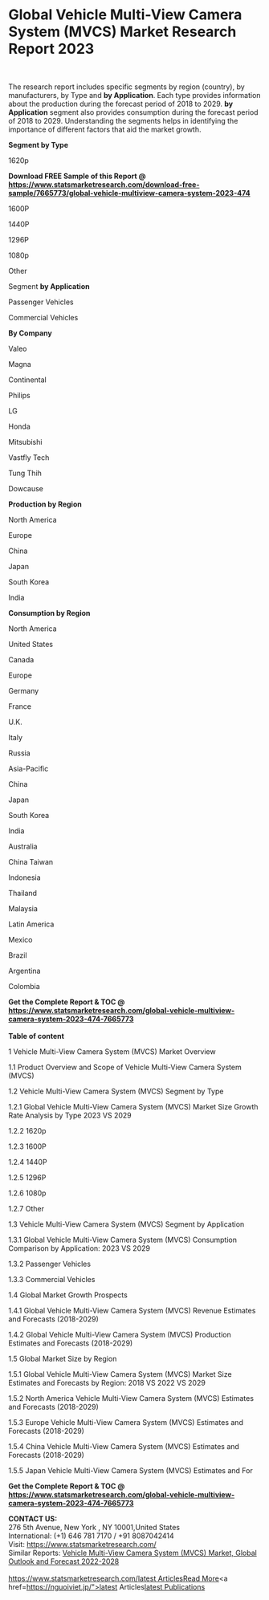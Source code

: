 <h1>Global Vehicle Multi-View Camera System (MVCS) Market Research Report 2023</h1><br/><p>The research report includes specific segments by region (country), by manufacturers, by Type and <strong>by Application</strong>. Each type provides information about the production during the forecast period of 2018 to 2029. <strong>by Application</strong> segment also provides consumption during the forecast period of 2018 to 2029. Understanding the segments helps in identifying the importance of different factors that aid the market growth.</p><p><strong>Segment by Type</strong></p><p>1620p</p><p><strong>Download FREE Sample of this Report @ <a href="https://www.statsmarketresearch.com/download-free-sample/7665773/global-vehicle-multiview-camera-system-2023-474">https://www.statsmarketresearch.com/download-free-sample/7665773/global-vehicle-multiview-camera-system-2023-474</a></strong></p><p>1600P</p><p>1440P</p><p>1296P</p><p>1080p</p><p>Other</p><p>Segment <strong>by Application</strong></p><p>Passenger Vehicles</p><p>Commercial Vehicles</p><p><strong>By Company</strong></p><p>Valeo</p><p>Magna</p><p>Continental</p><p>Philips</p><p>LG</p><p>Honda</p><p>Mitsubishi</p><p>Vastfly Tech</p><p>Tung Thih</p><p>Dowcause</p><p><strong>Production by Region</strong></p><p>North America</p><p>Europe</p><p>China</p><p>Japan</p><p>South Korea</p><p>India</p><p><strong>Consumption by Region</strong></p><p>North America</p><p>United States</p><p>Canada</p><p>Europe</p><p>Germany</p><p>France</p><p>U.K.</p><p>Italy</p><p>Russia</p><p>Asia-Pacific</p><p>China</p><p>Japan</p><p>South Korea</p><p>India</p><p>Australia</p><p>China Taiwan</p><p>Indonesia</p><p>Thailand</p><p>Malaysia</p><p>Latin America</p><p>Mexico</p><p>Brazil</p><p>Argentina</p><p>Colombia</p><div><b>Get the Complete Report & TOC @ <a href="https://www.statsmarketresearch.com/global-vehicle-multiview-camera-system-2023-474-7665773">https://www.statsmarketresearch.com/global-vehicle-multiview-camera-system-2023-474-7665773</a></b></div><br><b>Table of content</b><p>1 Vehicle Multi-View Camera System (MVCS) Market Overview<br />
 
  1.1 Product Overview and Scope of Vehicle Multi-View Camera System (MVCS)<br />
 
  1.2 Vehicle Multi-View Camera System (MVCS) Segment by Type<br />
 
  1.2.1 Global Vehicle Multi-View Camera System (MVCS) Market Size Growth Rate Analysis by Type 2023 VS 2029<br />
 
  1.2.2 1620p<br />
 
  1.2.3 1600P<br />
 
  1.2.4 1440P<br />
 
  1.2.5 1296P<br />
 
  1.2.6 1080p<br />
 
  1.2.7 Other<br />
 
  1.3 Vehicle Multi-View Camera System (MVCS) Segment by Application<br />
 
  1.3.1 Global Vehicle Multi-View Camera System (MVCS) Consumption Comparison by Application: 2023 VS 2029<br />
 
  1.3.2 Passenger Vehicles<br />
 
  1.3.3 Commercial Vehicles<br />
 
  1.4 Global Market Growth Prospects<br />
 
  1.4.1 Global Vehicle Multi-View Camera System (MVCS) Revenue Estimates and Forecasts (2018-2029)<br />
 
  1.4.2 Global Vehicle Multi-View Camera System (MVCS) Production Estimates and Forecasts (2018-2029)<br />
 
  1.5 Global Market Size by Region<br />
 
  1.5.1 Global Vehicle Multi-View Camera System (MVCS) Market Size Estimates and Forecasts by Region: 2018 VS 2022 VS 2029<br />
 
  1.5.2 North America Vehicle Multi-View Camera System (MVCS) Estimates and Forecasts (2018-2029)<br />
 
  1.5.3 Europe Vehicle Multi-View Camera System (MVCS) Estimates and Forecasts (2018-2029)<br />
 
  1.5.4 China Vehicle Multi-View Camera System (MVCS) Estimates and Forecasts (2018-2029)<br />
 
  1.5.5 Japan Vehicle Multi-View Camera System (MVCS) Estimates and For<br><div><b>Get the Complete Report & TOC @ <a href="https://www.statsmarketresearch.com/global-vehicle-multiview-camera-system-2023-474-7665773">https://www.statsmarketresearch.com/global-vehicle-multiview-camera-system-2023-474-7665773</a></b></div></p> <b>CONTACT US:</b><br>276 5th Avenue, New York , NY 10001,United States<br>International: (+1) 646 781 7170 / +91 8087042414<br>Visit: <a href="https://www.statsmarketresearch.com/">https://www.statsmarketresearch.com/</a><br>Similar Reports: <a href="https://www.statsmarketresearch.com/global-vehicle-multiview-camera-system-2023-474-7665773">Vehicle Multi-View Camera System (MVCS) Market, Global Outlook and Forecast 2022-2028</a><br/><br/><a href="https://gyeongbokgung.com">https://www.statsmarketresearch.com/</a><a href="https://hallyeomaritime.com">latest Articles</a><a href="https://jingwansa.com">Read More</a><a href=https://nguoiviet.jp/">latest Articles</a><a href="https://www.intelmarketresearch.com/">latest Publications</a>
